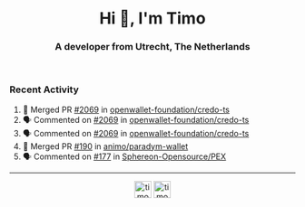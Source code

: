 <h1 align="center">Hi 👋, I'm Timo</h1>
<h3 align="center">A developer from Utrecht, The Netherlands</h3>
<br/>
<!-- https://github.com/rahuldkjain/github-profile-readme-generator --!>

<!--  <p align="left"><img src="https://github-readme-stats.vercel.app/api?username=timoglastra&show_icons=true&count_private=true&" alt="timoglastra" /></p> --!>

<!--
Github language stats
<p align="left"><img src="https://github-readme-stats.vercel.app/api/top-langs/?username=timoglastra&layout=compact" alt="timoglastra" /><p>
-->

<!-- Codestats language stats -->
<!-- <p align="left"><img src="https://codestats-readme.vercel.app/api/top-langs/?username=timoglastra&layout=compact&language_count=12" alt="timoglastra" /><p>    --!>
  
<h3>Recent Activity</h3>

<!--START_SECTION:activity-->
1. 🎉 Merged PR [#2069](https://github.com/openwallet-foundation/credo-ts/pull/2069) in [openwallet-foundation/credo-ts](https://github.com/openwallet-foundation/credo-ts)
2. 🗣 Commented on [#2069](https://github.com/openwallet-foundation/credo-ts/pull/2069#issuecomment-2441356252) in [openwallet-foundation/credo-ts](https://github.com/openwallet-foundation/credo-ts)
3. 🗣 Commented on [#2069](https://github.com/openwallet-foundation/credo-ts/pull/2069#issuecomment-2441278812) in [openwallet-foundation/credo-ts](https://github.com/openwallet-foundation/credo-ts)
4. 🎉 Merged PR [#190](https://github.com/animo/paradym-wallet/pull/190) in [animo/paradym-wallet](https://github.com/animo/paradym-wallet)
5. 🗣 Commented on [#177](https://github.com/Sphereon-Opensource/PEX/issues/177#issuecomment-2439997398) in [Sphereon-Opensource/PEX](https://github.com/Sphereon-Opensource/PEX)
<!--END_SECTION:activity-->

---

<p align="center">
<a href="https://twitter.com/timoglastra" target="blank"><img align="center" src="https://cdn.jsdelivr.net/npm/simple-icons@3.0.1/icons/twitter.svg" alt="timoglastra" height="30" width="30" /></a>
<a href="https://linkedin.com/in/timoglastra" target="blank"><img align="center" src="https://cdn.jsdelivr.net/npm/simple-icons@3.0.1/icons/linkedin.svg" alt="timoglastra" height="30" width="30" /></a>
</p>



